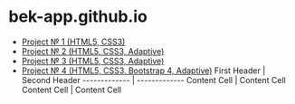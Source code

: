 # bek-app.github.io
- [Project № 1 (HTML5, CSS3)](https://bek-app.github.io/golden/)
- [Project № 2 (HTML5, CSS3, Adaptive)](https://bek-app.github.io/const/)
- [Project № 3 (HTML5, CSS3, Adaptive)](https://bek-app.github.io/creative/)
- [Project № 4 (HTML5, CSS3, Bootstrap 4, Adaptive)](https://bek-app.github.io/abn/)
 First Header  | Second Header
------------- | -------------
Content Cell  | Content Cell
Content Cell  | Content Cell


